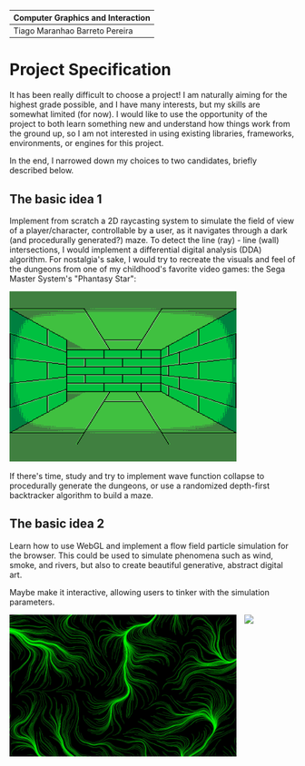 
| Computer Graphics and Interaction |
| --------------------------------- |
| Tiago Maranhao Barreto Pereira    |


# Project Specification

It has been really difficult to choose a project! I am naturally aiming for the highest grade possible, and I have many interests, but my skills are somewhat limited (for now).  I would like to use the opportunity of the project to both learn something new and understand how things work from the ground up, so I am not interested in using existing libraries, frameworks, environments, or engines for this project.

In the end, I narrowed down my choices to two candidates, briefly described below.

## The basic idea 1

Implement from scratch a 2D raycasting system to simulate the field of view of a player/character, controllable by a user, as it navigates through a dark (and procedurally generated?) maze. To detect the line (ray) - line (wall) intersections, I would implement a differential digital analysis (DDA) algorithm. For nostalgia's sake, I would try to recreate the visuals and feel of the dungeons from one of my childhood's favorite video games: the Sega Master System's "Phantasy Star":

<img style="width: 400px" src="phantasy-star.gif">

If there's time, study and try to implement wave function collapse to procedurally generate the dungeons, or use a randomized depth-first backtracker algorithm to build a maze.

## The basic idea 2

Learn how to use WebGL and implement a flow field particle simulation for the browser. This could be used to simulate phenomena such as wind, smoke, and rivers, but also to create beautiful generative, abstract digital art.

Maybe make it interactive, allowing users to tinker with the simulation parameters.

<div style="display: flex;">
    <img style="width: 400px;" src="snortthesnake-green-perlin-flow-field-2.jpg">
    <img style="width: 400px; margin-left: 1em;" src="flow-fields.png">
</div>

